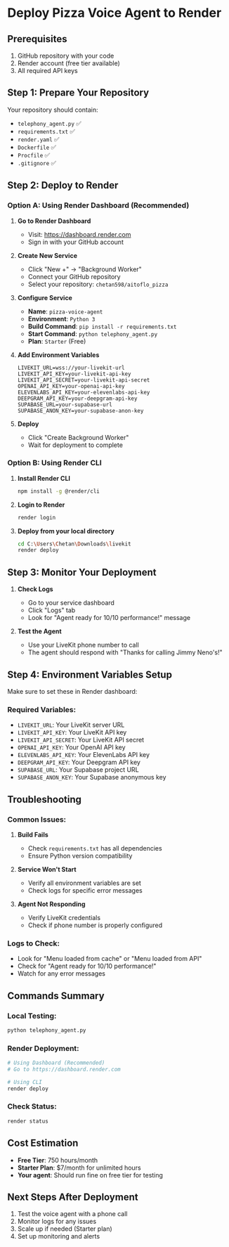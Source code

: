 # Deploy Pizza Voice Agent to Render

## Prerequisites
1. GitHub repository with your code
2. Render account (free tier available)
3. All required API keys

## Step 1: Prepare Your Repository

Your repository should contain:
- `telephony_agent.py` ✅
- `requirements.txt` ✅
- `render.yaml` ✅
- `Dockerfile` ✅
- `Procfile` ✅
- `.gitignore` ✅

## Step 2: Deploy to Render

### Option A: Using Render Dashboard (Recommended)

1. **Go to Render Dashboard**
   - Visit: https://dashboard.render.com
   - Sign in with your GitHub account

2. **Create New Service**
   - Click "New +" → "Background Worker"
   - Connect your GitHub repository
   - Select your repository: `chetan598/aitoflo_pizza`

3. **Configure Service**
   - **Name**: `pizza-voice-agent`
   - **Environment**: `Python 3`
   - **Build Command**: `pip install -r requirements.txt`
   - **Start Command**: `python telephony_agent.py`
   - **Plan**: `Starter` (Free)

4. **Add Environment Variables**
   ```
   LIVEKIT_URL=wss://your-livekit-url
   LIVEKIT_API_KEY=your-livekit-api-key
   LIVEKIT_API_SECRET=your-livekit-api-secret
   OPENAI_API_KEY=your-openai-api-key
   ELEVENLABS_API_KEY=your-elevenlabs-api-key
   DEEPGRAM_API_KEY=your-deepgram-api-key
   SUPABASE_URL=your-supabase-url
   SUPABASE_ANON_KEY=your-supabase-anon-key
   ```

5. **Deploy**
   - Click "Create Background Worker"
   - Wait for deployment to complete

### Option B: Using Render CLI

1. **Install Render CLI**
   ```bash
   npm install -g @render/cli
   ```

2. **Login to Render**
   ```bash
   render login
   ```

3. **Deploy from your local directory**
   ```bash
   cd C:\Users\Chetan\Downloads\livekit
   render deploy
   ```

## Step 3: Monitor Your Deployment

1. **Check Logs**
   - Go to your service dashboard
   - Click "Logs" tab
   - Look for "Agent ready for 10/10 performance!" message

2. **Test the Agent**
   - Use your LiveKit phone number to call
   - The agent should respond with "Thanks for calling Jimmy Neno's!"

## Step 4: Environment Variables Setup

Make sure to set these in Render dashboard:

### Required Variables:
- `LIVEKIT_URL`: Your LiveKit server URL
- `LIVEKIT_API_KEY`: Your LiveKit API key
- `LIVEKIT_API_SECRET`: Your LiveKit API secret
- `OPENAI_API_KEY`: Your OpenAI API key
- `ELEVENLABS_API_KEY`: Your ElevenLabs API key
- `DEEPGRAM_API_KEY`: Your Deepgram API key
- `SUPABASE_URL`: Your Supabase project URL
- `SUPABASE_ANON_KEY`: Your Supabase anonymous key

## Troubleshooting

### Common Issues:

1. **Build Fails**
   - Check `requirements.txt` has all dependencies
   - Ensure Python version compatibility

2. **Service Won't Start**
   - Verify all environment variables are set
   - Check logs for specific error messages

3. **Agent Not Responding**
   - Verify LiveKit credentials
   - Check if phone number is properly configured

### Logs to Check:
- Look for "Menu loaded from cache" or "Menu loaded from API"
- Check for "Agent ready for 10/10 performance!"
- Watch for any error messages

## Commands Summary

### Local Testing:
```bash
python telephony_agent.py
```

### Render Deployment:
```bash
# Using Dashboard (Recommended)
# Go to https://dashboard.render.com

# Using CLI
render deploy
```

### Check Status:
```bash
render status
```

## Cost Estimation
- **Free Tier**: 750 hours/month
- **Starter Plan**: $7/month for unlimited hours
- **Your agent**: Should run fine on free tier for testing

## Next Steps After Deployment
1. Test the voice agent with a phone call
2. Monitor logs for any issues
3. Scale up if needed (Starter plan)
4. Set up monitoring and alerts

